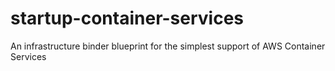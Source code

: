 # startup-container-services
An infrastructure binder blueprint for the simplest support of AWS Container Services
